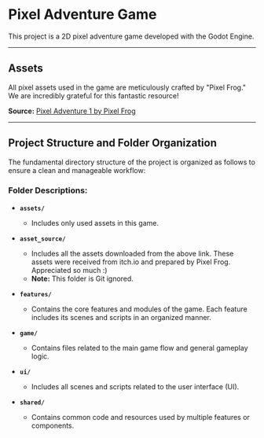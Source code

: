 # Pixel Adventure Game

This project is a 2D pixel adventure game developed with the Godot Engine.

---

## Assets

All pixel assets used in the game are meticulously crafted by "Pixel Frog." We are incredibly grateful for this fantastic resource!

**Source:** [Pixel Adventure 1 by Pixel Frog](https://pixelfrog-assets.itch.io/pixel-adventure-1)

---

## Project Structure and Folder Organization

The fundamental directory structure of the project is organized as follows to ensure a clean and manageable workflow:

### Folder Descriptions:

* **`assets/`**
    * Includes only used assets in this game.

* **`asset_source/`**
    * Includes all the assets downloaded from the above link. These assets were received from itch.io and prepared by Pixel Frog. Appreciated so much :)
    * **Note:** This folder is Git ignored.

* **`features/`**
    * Contains the core features and modules of the game. Each feature includes its scenes and scripts in an organized manner.

* **`game/`**
    * Contains files related to the main game flow and general gameplay logic.

* **`ui/`**
    * Includes all scenes and scripts related to the user interface (UI).

* **`shared/`**
    * Contains common code and resources used by multiple features or components.
